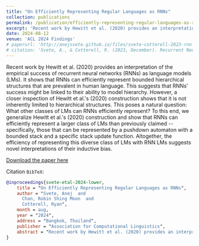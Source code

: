 ```yaml
---
title: "On Efficiently Representing Regular Languages as RNNs"
collection: publications
permalink: /publication/efficiently-representing-regular-languages-as-rnns
excerpt: 'Recent work by Hewitt et al. (2020) provides an interpretation of the empirical success of recurrent neural networks (RNNs) as language models (LMs). It shows that RNNs can efficiently represent bounded hierarchical structures that are prevalent in human language. This suggests that RNNs success might be linked to their ability to model hierarchy. However, a closer inspection of Hewitt et al.s (2020) construction shows that it is not inherently limited to hierarchical structures. This poses a natural question: What other classes of LMs can RNNs efficiently represent? To this end, we generalize Hewitt et al.s (2020) construction and show that RNNs can efficiently represent a larger class of LMs than previously claimed -- specifically, those that can be represented by a pushdown automaton with a bounded stack and a specific stack update function. Altogether, the efficiency of representing this diverse class of LMs with RNN LMs suggests novel interpretations of their inductive bias.'
date: 2024-08-12
venue: 'ACL 2024 Findings'
# paperurl: 'http://anejsvete.github.io/files/svete-cotterell-2023-rnn-lm-as-dpfsa.pdf'
# citation: 'Svete, A., & Cotterell, R. (2023, December). Recurrent Neural Language Models as Probabilistic Finite-state Automata. Proceedings of the 2023 Conference on Empirical Methods in Natural Language Processing. Singapore, Singapore: Association for Computational Linguistics.'
---
```

Recent work by Hewitt et al. (2020) provides an interpretation of the empirical success of recurrent neural networks (RNNs) as language models (LMs). It shows that RNNs can efficiently represent bounded hierarchical structures that are prevalent in human language. This suggests that RNNs' success might be linked to their ability to model hierarchy. However, a closer inspection of Hewitt et al.'s (2020) construction shows that it is not inherently limited to hierarchical structures. This poses a natural question: What other classes of LMs can RNNs efficiently represent? To this end, we generalize Hewitt et al.'s (2020) construction and show that RNNs can efficiently represent a larger class of LMs than previously claimed -- specifically, those that can be represented by a pushdown automaton with a bounded stack and a specific stack update function. Altogether, the efficiency of representing this diverse class of LMs with RNN LMs suggests novel interpretations of their inductive bias.

[Download the paper here](https://arxiv.org/pdf/2402.15814)

Citation `BibTeX`:
``` bibtex
@inproceedings{svete-etal-2024-lower,
    title = "On Efficiently Representing Regular Languages as RNNs",
    author = "Svete, Anej  and
      Chan, Robin Shing Moon  and
      Cotterell, Ryan",
    month = aug,
    year = "2024",
    address = "Bangkok, Thailand",
    publisher = "Association for Computational Linguistics",
    abstract = "Recent work by Hewitt et al. (2020) provides an interpretation of the empirical success of recurrent neural networks (RNNs) as language models (LMs). It shows that RNNs can efficiently represent bounded hierarchical structures that are prevalent in human language. This suggests that RNNs' success might be linked to their ability to model hierarchy. However, a closer inspection of Hewitt et al.'s (2020) construction shows that it is not inherently limited to hierarchical structures. This poses a natural question: What other classes of LMs can RNNs efficiently represent? To this end, we generalize Hewitt et al.'s (2020) construction and show that RNNs can efficiently represent a larger class of LMs than previously claimed -- specifically, those that can be represented by a pushdown automaton with a bounded stack and a specific stack update function. Altogether, the efficiency of representing this diverse class of LMs with RNN LMs suggests novel interpretations of their inductive bias.",
}
```